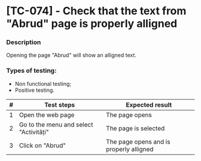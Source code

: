 # **[TC-074] - Check that the text from "Abrud" page is properly alligned**

### **Description**

Opening the page "Abrud" will show an alligned text.

### **Types of testing:**

- Non functional testing;
- Positive testing.

| #   | **Test steps**                         | **Expected result**                     |
| --- | -------------------------------------- | --------------------------------------- |
| 1   | Open the web page                      | The page opens                          |
| 2   | Go to the menu and select "Activități" | The page is selected                    |
| 3   | Click on "Abrud"                       | The page opens and is properly alligned |
